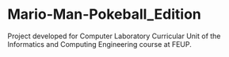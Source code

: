 # Mario-Man-Pokeball_Edition
Project developed for Computer Laboratory Curricular Unit of the Informatics and Computing Engineering course at FEUP. 
